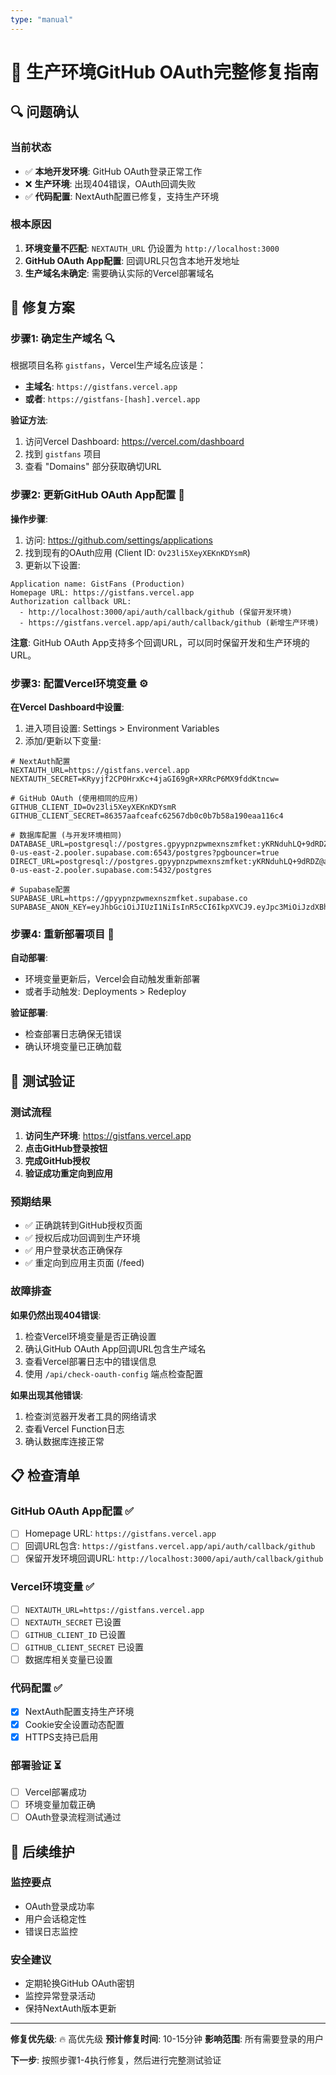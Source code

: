 ```yaml
---
type: "manual"
---
```


# 🚀 生产环境GitHub OAuth完整修复指南

## 🔍 问题确认

### 当前状态
- ✅ **本地开发环境**: GitHub OAuth登录正常工作
- ❌ **生产环境**: 出现404错误，OAuth回调失败
- ✅ **代码配置**: NextAuth配置已修复，支持生产环境

### 根本原因
1. **环境变量不匹配**: `NEXTAUTH_URL` 仍设置为 `http://localhost:3000`
2. **GitHub OAuth App配置**: 回调URL只包含本地开发地址
3. **生产域名未确定**: 需要确认实际的Vercel部署域名

## 🎯 修复方案

### 步骤1: 确定生产域名 🔍

根据项目名称 `gistfans`，Vercel生产域名应该是：
- **主域名**: `https://gistfans.vercel.app`
- **或者**: `https://gistfans-[hash].vercel.app`

**验证方法**:
1. 访问Vercel Dashboard: https://vercel.com/dashboard
2. 找到 `gistfans` 项目
3. 查看 "Domains" 部分获取确切URL

### 步骤2: 更新GitHub OAuth App配置 🔧

**操作步骤**:
1. 访问: https://github.com/settings/applications
2. 找到现有的OAuth应用 (Client ID: `Ov23li5XeyXEKnKDYsmR`)
3. 更新以下设置:

```
Application name: GistFans (Production)
Homepage URL: https://gistfans.vercel.app
Authorization callback URL: 
  - http://localhost:3000/api/auth/callback/github (保留开发环境)
  - https://gistfans.vercel.app/api/auth/callback/github (新增生产环境)
```

**注意**: GitHub OAuth App支持多个回调URL，可以同时保留开发和生产环境的URL。

### 步骤3: 配置Vercel环境变量 ⚙️

**在Vercel Dashboard中设置**:
1. 进入项目设置: Settings > Environment Variables
2. 添加/更新以下变量:

```env
# NextAuth配置
NEXTAUTH_URL=https://gistfans.vercel.app
NEXTAUTH_SECRET=KRyyjf2CP0HrxKc+4jaGI69gR+XRRcP6MX9fddKtncw=

# GitHub OAuth (使用相同的应用)
GITHUB_CLIENT_ID=Ov23li5XeyXEKnKDYsmR
GITHUB_CLIENT_SECRET=86357aafceafc62567db0c0b7b58a190eaa116c4

# 数据库配置 (与开发环境相同)
DATABASE_URL=postgresql://postgres.gpyypnzpwmexnszmfket:yKRNduhLQ+9dRDZ@aws-0-us-east-2.pooler.supabase.com:6543/postgres?pgbouncer=true
DIRECT_URL=postgresql://postgres.gpyypnzpwmexnszmfket:yKRNduhLQ+9dRDZ@aws-0-us-east-2.pooler.supabase.com:5432/postgres

# Supabase配置
SUPABASE_URL=https://gpyypnzpwmexnszmfket.supabase.co
SUPABASE_ANON_KEY=eyJhbGciOiJIUzI1NiIsInR5cCI6IkpXVCJ9.eyJpc3MiOiJzdXBhYmFzZSIsInJlZiI6ImdweXlwbnpwd21leG5zem1ma2V0Iiwicm9sZSI6ImFub24iLCJpYXQiOjE3NTIyOTA5MjYsImV4cCI6MjA2Nzg2NjkyNn0.bDkD7t5CTGtmtlUYcddJkSPAgtlZ8mNC4u1NMgB9PeE
```

### 步骤4: 重新部署项目 🚀

**自动部署**:
- 环境变量更新后，Vercel会自动触发重新部署
- 或者手动触发: Deployments > Redeploy

**验证部署**:
- 检查部署日志确保无错误
- 确认环境变量已正确加载

## 🧪 测试验证

### 测试流程
1. **访问生产环境**: https://gistfans.vercel.app
2. **点击GitHub登录按钮**
3. **完成GitHub授权**
4. **验证成功重定向到应用**

### 预期结果
- ✅ 正确跳转到GitHub授权页面
- ✅ 授权后成功回调到生产环境
- ✅ 用户登录状态正确保存
- ✅ 重定向到应用主页面 (/feed)

### 故障排查

**如果仍然出现404错误**:
1. 检查Vercel环境变量是否正确设置
2. 确认GitHub OAuth App回调URL包含生产域名
3. 查看Vercel部署日志中的错误信息
4. 使用 `/api/check-oauth-config` 端点检查配置

**如果出现其他错误**:
1. 检查浏览器开发者工具的网络请求
2. 查看Vercel Function日志
3. 确认数据库连接正常

## 📋 检查清单

### GitHub OAuth App配置 ✅
- [ ] Homepage URL: `https://gistfans.vercel.app`
- [ ] 回调URL包含: `https://gistfans.vercel.app/api/auth/callback/github`
- [ ] 保留开发环境回调URL: `http://localhost:3000/api/auth/callback/github`

### Vercel环境变量 ✅
- [ ] `NEXTAUTH_URL=https://gistfans.vercel.app`
- [ ] `NEXTAUTH_SECRET` 已设置
- [ ] `GITHUB_CLIENT_ID` 已设置
- [ ] `GITHUB_CLIENT_SECRET` 已设置
- [ ] 数据库相关变量已设置

### 代码配置 ✅
- [x] NextAuth配置支持生产环境
- [x] Cookie安全设置动态配置
- [x] HTTPS支持已启用

### 部署验证 ⏳
- [ ] Vercel部署成功
- [ ] 环境变量加载正确
- [ ] OAuth登录流程测试通过

## 🔄 后续维护

### 监控要点
- OAuth登录成功率
- 用户会话稳定性
- 错误日志监控

### 安全建议
- 定期轮换GitHub OAuth密钥
- 监控异常登录活动
- 保持NextAuth版本更新

---

**修复优先级**: 🔥 高优先级
**预计修复时间**: 10-15分钟
**影响范围**: 所有需要登录的用户

**下一步**: 按照步骤1-4执行修复，然后进行完整测试验证
